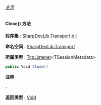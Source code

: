 ###### [主页](./Index.md "主页")

#### Close() 方法

**程序集** : [SharpDevLib.Transport.dll](./SharpDevLib.Transport.assembly.md "SharpDevLib.Transport.dll")

**命名空间** : [SharpDevLib.Transport](./SharpDevLib.Transport.namespace.md "SharpDevLib.Transport")

**所属类型** : [TcpListener](./SharpDevLib.Transport.TcpListener.1.md "TcpListener")\<TSessionMetadata\>

``` csharp
public Void Close()
```

**注释**

*-*



**返回类型** : [Void](https://learn.microsoft.com/en-us/dotnet/api/system.void "Void")


